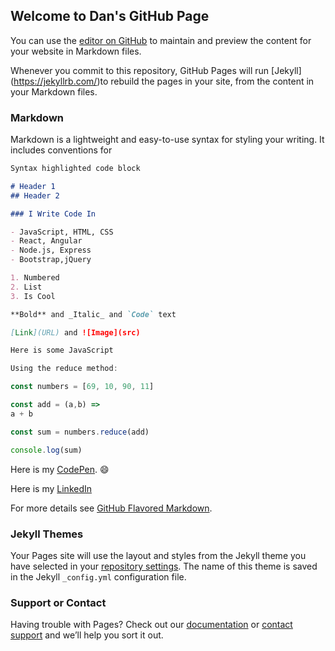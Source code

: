 ## Welcome to Dan's GitHub Page

You can use the [editor on GitHub](https://github.com/dream-ardor/jubilant-doodle/edit/master/README.md) to maintain and preview the content for your website in Markdown files.

Whenever you commit to this repository, GitHub Pages will run [Jekyll] (https://jekyllrb.com/)to rebuild the pages in your site, from the content in your Markdown files.

### Markdown

Markdown is a lightweight and easy-to-use syntax for styling your writing. It includes conventions for

```markdown
Syntax highlighted code block

# Header 1
## Header 2

### I Write Code In

- JavaScript, HTML, CSS
- React, Angular
- Node.js, Express
- Bootstrap,jQuery

1. Numbered
2. List
3. Is Cool

**Bold** and _Italic_ and `Code` text

[Link](URL) and ![Image](src)
```
```javascript
Here is some JavaScript

Using the reduce method:

const numbers = [69, 10, 90, 11]

const add = (a,b) => 
a + b

const sum = numbers.reduce(add)

console.log(sum)
```
Here is my [CodePen](https://codepen.io/DreamArdor/). :smile:

Here is my [LinkedIn](https://www.linkedin.com/in/danbarrick/)

For more details see [GitHub Flavored Markdown](https://guides.github.com/features/mastering-markdown/).

### Jekyll Themes

Your Pages site will use the layout and styles from the Jekyll theme you have selected in your [repository settings](https://github.com/dream-ardor/jubilant-doodle/settings). The name of this theme is saved in the Jekyll `_config.yml` configuration file.

### Support or Contact

Having trouble with Pages? Check out our [documentation](https://help.github.com/categories/github-pages-basics/) or [contact support](https://github.com/contact) and we’ll help you sort it out.
